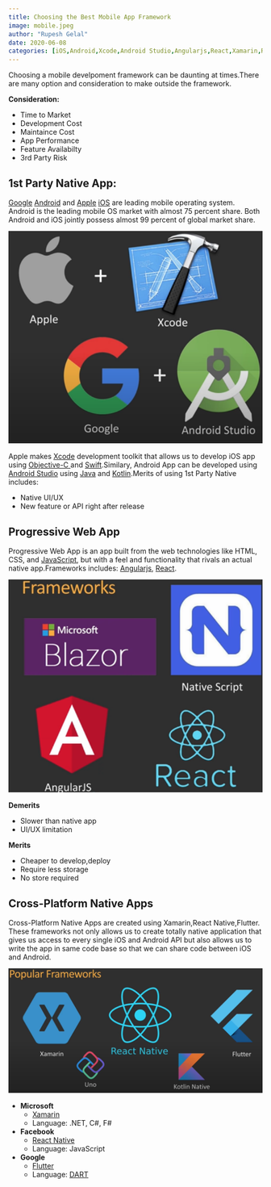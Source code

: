 ```yaml
---
title: Choosing the Best Mobile App Framework
image: mobile.jpeg
author: "Rupesh Gelal"
date: 2020-06-08 
categories: [iOS,Android,Xcode,Android Studio,Angularjs,React,Xamarin,React native,Flutter]
---
```


Choosing a mobile develpoment framework can be daunting at times.There are many option and consideration to make outside the framework.

**Consideration:**
- Time to Market
- Development Cost
- Maintaince Cost
- App Performance
- Feature Availabilty
- 3rd Party Risk

<h2>1st Party Native App:</h2>

[Google](https://www.google.com/) [Android](https://www.android.com/) and [Apple](https://www.apple.com/) [iOS](https://developer.apple.com/ios/) are leading mobile operating system. Android is the leading mobile OS market with almost 75 percent share. Both Android and iOS jointly possess almost 99 percent of global market share.

![](1native.png)

Apple makes [Xcode](https://developer.apple.com/xcode/) development toolkit that allows us to develop iOS app using [ Objective-C
](https://developer.apple.com/library/archive/documentation/Cocoa/Conceptual/ProgrammingWithObjectiveC/Introduction/Introduction.html) and [Swift](https://developer.apple.com/swift/).Similary, Android App can be developed using [Android Studio](https://developer.android.com/studio) using [Java](https://www.java.com/en/) and [Kotlin](https://kotlinlang.org/).Merits of using 1st Party Native includes:

- Native UI/UX
- New feature or API right after release

<h2>Progressive Web App</h2>

Progressive Web App is an app built from the web technologies like HTML, CSS, and [JavaScript](https://www.javascript.com/), but with a feel and functionality that rivals an actual native app.Frameworks includes: [Angularjs](https://angularjs.org/), [React](https://reactjs.org/).

![](2frame.png)

**Demerits**
- Slower than native app
- UI/UX limitation

**Merits**
- Cheaper to develop,deploy
- Require less storage
- No store required

<h2>Cross-Platform Native Apps</h2>

Cross-Platform Native Apps are created using Xamarin,React Native,Flutter. These frameworks not only allows us to create totally native application that gives us access to every single iOS and Android API but also allows us to write the app in same code base so that we can share code between iOS and Android.

![](3cross.png)


- **Microsoft**
    - [Xamarin](https://dotnet.microsoft.com/apps/xamarin/)
    - Language: .NET, C#, F#
- **Facebook**
    - [React Native](https://reactnative.dev/)    
    - Language: JavaScript
- **Google**
    - [Flutter](https://flutter.dev/)
    - Language: [DART](https://dart.dev/)    



